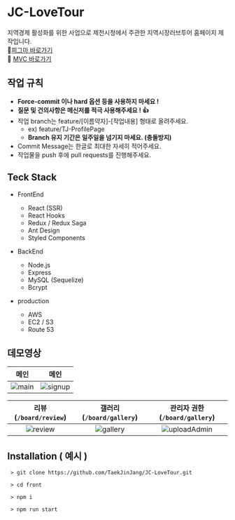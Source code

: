 # JC-LoveTour
지역경제 활성화를 위한 사업으로 제천시청에서 주관한 지역시장러브투어 홈페이지 제작입니다. <br>
🎨[피그마 바로가기](https://www.figma.com/file/SDPchx3cpwnDTJq7iiEdRZ/%EC%A0%9C%EC%B2%9C-%EC%A0%84%ED%86%B5%EC%8B%9C%EC%9E%A5-%EB%9F%AC%EB%B8%8C%ED%88%AC%EC%96%B4?type=design&node-id=0-1&mode=design&t=lnGVUO55y7ZCe7L6-0) <br>
📃 [MVC 바로가기](http://lovetour.kr/)
## 작업 규칙
 - **Force-commit 이나 hard 옵션 등을 사용하지 마세요 !**
 - **질문 및 건의사항은 메신저를 적극 사용해주세요 ! :+1:**
 - 작업 branch는 feature/[이름약자]-[작업내용] 형태로 올려주세요. 
   - ex) feature/TJ-ProfilePage
   - **Branch 유지 기간은 일주일을 넘기지 마세요. (충돌방지)**
 - Commit Message는 한글로 최대한 자세히 적어주세요.
 - 작업물을 push 후에 pull requests를 진행해주세요.


## Teck Stack
- FrontEnd
  - React (SSR)
  - React Hooks
  - Redux / Redux Saga
  - Ant Design
  - Styled Components

- BackEnd
  - Node.js
  - Express
  - MySQL (Sequelize)
  - Bcrypt

- production
  - AWS
  - EC2 / S3
  - Route 53
 
## 데모영상


|메인|메인|
| :---: | :---: |
| <img  alt="main" src="https://github.com/TaekJinJang/JC-LoveTour/assets/93184838/4428e795-65c9-4979-aa3f-2fd8d3654576"> | <img alt="signup" src="https://github.com/TaekJinJang/JC-LoveTour/assets/93184838/18f45cab-edec-42f4-8552-1ee402fa558a"> |


  
| 리뷰(`/board/review`) |갤러리(`/board/gallery`)|관리자 권한(`/board/gallery`)|
  |:---:|:---:|:---:|
  |![review](https://github.com/TaekJinJang/JC-LoveTour/assets/93184838/d3ab1a7b-2e8f-4b21-a296-18ec8a49e3c0)|![gallery](https://github.com/TaekJinJang/JC-LoveTour/assets/93184838/89dae63a-be1c-47b7-8606-a19f305aa0bd)|![uploadAdmin](https://github.com/TaekJinJang/JC-LoveTour/assets/93184838/19663083-e731-441d-b467-ed8adfca1c6d)



## Installation ( 예시 )
```
 > git clone https://github.com/TaekJinJang/JC-LoveTour.git
 
 > cd front
 
 > npm i
 
 > npm run start
```

